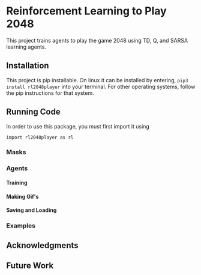 # Reinforcement Learning to Play 2048
This project trains agents to play the game 2048 using TD, Q, and SARSA learning agents. 

## Installation
This project is pip installable. On linux it can be installed by entering, ```pip3 install rl2048player``` into your terminal. For other operating systems, follow the pip instructions for that system. 

## Running Code
In order to use this package, you must first import it using

```import rl2048player as rl```

### Masks

### Agents

#### Training

#### Making Gif's

#### Saving and Loading

### Examples

## Acknowledgments

## Future Work
